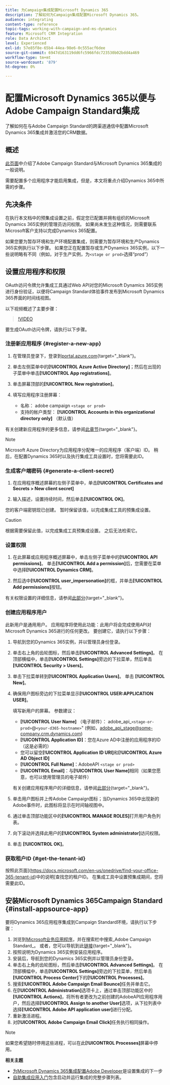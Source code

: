 ```yaml
---
title: 为Campaign集成配置Microsoft Dynamics 365
description: 了解如何为Campaign集成配置Microsoft Dynamics 365。
audience: integrating
content-type: reference
topic-tags: working-with-campaign-and-ms-dynamics
feature: Microsoft CRM Integration
role: Data Architect
level: Experienced
exl-id: 57e85f8e-65b4-44ea-98e6-0c555acf6dee
source-git-commit: 6947d163119dd6fc5966fdc723530b02bdd4a469
workflow-type: tm+mt
source-wordcount: '879'
ht-degree: 0%

---
```


# 配置Microsoft Dynamics 365以便与Adobe Campaign Standard集成

了解如何在与Adobe Campaign Standard的跨渠道通信中配置Microsoft Dynamics 365集成并激活您的CRM数据。

## 概述

[此页面](../../integrating/using/d365-acs-get-started.md)中介绍了Adobe Campaign Standard与Microsoft Dynamics 365集成的一般说明。

需要配置多个应用程序才能启用集成，但是，本文将重点介绍Dynamics 365中所需的步骤。

## 先决条件

在执行本文档中的预集成设置之前，假定您已配置并拥有组织的Microsoft Dynamics 365实例的管理员访问权限。  如果尚未发生这种情况，则需要联系Microsoft客户支持以完成Dynamics 365配置。

如果您要为暂存环境和生产环境配置集成，则需要为暂存环境和生产Dynamics 365实例执行以下步骤。 如果您正在配置暂存或生产Dynamics 365实例，以下一些说明略有不同（例如，对于生产实例，为`<stage or prod>`选择“prod”）

## 设置应用程序和权限

OAuth访问令牌允许集成工具通过Web API对您的Microsoft Dynamics 365实例进行身份验证，以便将Campaign Standard体验事件发布到Microsoft Dynamics 365界面的时间线视图。

以下视频概述了主要步骤：

>[!VIDEO](https://video.tv.adobe.com/v/27637)

要生成OAuth访问令牌，请执行以下步骤。

### 注册新应用程序 {#register-a-new-app}

1. 在管理员登录下，登录到[portal.azure.com](https://portal.azure.com){target="_blank"}。

1. 单击左侧菜单中的&#x200B;**[!UICONTROL Azure Active Directory]**；然后在出现的子菜单中单击&#x200B;**[!UICONTROL App registrations]**。

1. 单击屏幕顶部的&#x200B;**[!UICONTROL New registration]**。

1. 填写应用程序注册屏幕：

   * 名称： adobe campaign `<stage or prod>`
   * 支持的帐户类型： **[!UICONTROL Accounts in this organizational directory only]** （默认值）

有关创建新应用程序的更多信息，请参阅[此章节](https://docs.microsoft.com/en-us/azure/active-directory/develop/quickstart-register-app){target="_blank"}。

>[!NOTE]
>
>Microsoft Azure Directory为应用程序分配唯一的应用程序（客户端）ID。 稍后，在配置Dynamics 365时以及执行集成工具设置时，您将需要此ID。

### 生成客户端密码 {#generate-a-client-secret}

1. 在应用程序概述屏幕的左侧子菜单中，单击&#x200B;**[!UICONTROL Certificates and Secrets > New client secret]**

1. 输入描述，设置持续时间，然后单击&#x200B;**[!UICONTROL OK]**。

您的客户端密钥现已创建。 暂时保留该值，以完成集成工具的预集成设置。

>[!CAUTION]
>
>根据需要保留此值，以完成集成工具预集成设置。 之后无法检索它。


### 设置权限

1. 在此屏幕或应用程序概述屏幕中，单击左侧子菜单中的&#x200B;**[!UICONTROL API permissions]**。  单击&#x200B;**[!UICONTROL Add a permission]**&#x200B;后，您需要在菜单中选择&#x200B;**[!UICONTROL Dynamics CRM]**。

1. 然后选中&#x200B;**[!UICONTROL user_impersonation]**&#x200B;的框，并单击&#x200B;**[!UICONTROL Add permissions]**&#x200B;按钮。

有关权限设置的详细信息，请参阅[此部分](https://docs.microsoft.com/en-us/azure/active-directory/develop/quickstart-configure-app-access-web-apis#add-permissions-to-access-web-apis){target="_blank"}。

### 创建应用程序用户

此新用户是通用用户。 应用程序将使用此功能：此用户将会完成使用API对Microsoft Dynamics 365进行的任何更改。 要创建它，请执行以下步骤：

1. 导航到您的Dynamics 365实例，并以管理员身份登录。

1. 单击右上角的齿轮图标，然后单击&#x200B;**[!UICONTROL Advanced Settings]**。 在顶部横幅中，单击&#x200B;**[!UICONTROL Settings]**&#x200B;旁边的下拉菜单，然后单击&#x200B;**[!UICONTROL Security > Users]**。

1. 单击下拉菜单转到&#x200B;**[!UICONTROL Application Users]**。 单击 **[!UICONTROL New]**。

1. 确保用户图标旁边的下拉菜单显示&#x200B;**[!UICONTROL USER:APPLICATION USER]**。

   填写新用户的屏幕。  参数建议：

   * **[!UICONTROL User Name]** （电子邮件）： adobe_api_`<stage-or-prod>`@`<your-d365-hostname>`&quot; (例如，adobe_api_stage@some-company.crm.dynamics.com)
   * **[!UICONTROL Application ID]**：您在Azure AD中注册的应用程序的ID（这是必需的）
   * 您可以留空&#x200B;**[!UICONTROL Application ID URI]**&#x200B;和&#x200B;**[!UICONTROL Azure AD Object ID]**
   * **[!UICONTROL Full Name]**：AdobeAPI `<stage or prod>`
   * **[!UICONTROL Email]**：与&#x200B;**[!UICONTROL User Name]**&#x200B;相同（如果您愿意，也可以使用管理员的电子邮件）

   有关创建应用程序用户的详细信息，请参阅[此部分](https://docs.microsoft.com/en-gb/power-platform/admin/create-users-assign-online-security-roles#create-an-application-user){target="_blank"}。

1. 单击用户图标并上传Adobe Campaign图标；当Dynamics 365中出现新的Adobe事件时，此图标将显示在时间轴视图中。

1. 通过单击顶部功能区中的&#x200B;**[!UICONTROL MANAGE ROLES]**&#x200B;打开用户角色列表。

1. 向下滚动并选择此用户的&#x200B;**[!UICONTROL System administrator]**&#x200B;访问权限。

1. 单击 **[!UICONTROL OK]**。

### 获取租户ID {#get-the-tenant-id}

按照此页面](https://docs.microsoft.com/en-us/onedrive/find-your-office-365-tenant-id)中的说明[查找您的租户ID。  在集成工具中设置预集成期间，您将需要此ID。

## 安装Microsoft Dynamics 365Campaign Standard {#install-appsource-app}

要将Dynamics 365应用程序集成到Campaign Standard环境，请执行以下步骤：

1. 浏览到[Microsoft业务应用程序](https://appsource.microsoft.com/en-us/marketplace/apps)，并在搜索栏中搜索_Adobe Campaign Standard_。
或者，您可以导航到此[链接](https://appsource.microsoft.com/en-us/product/dynamics-365/adobe.adobe_campaign_d365?tab=Overview){target="_blank"}。
1. 按照说明为Dynamics 365实例安装应用程序。
1. 安装后，导航到您的Dynamics 365实例并以管理员身份登录。
1. 单击右上角的齿轮图标，然后单击&#x200B;**[!UICONTROL Advanced Settings]**。 在顶部横幅中，单击&#x200B;**[!UICONTROL Settings]**&#x200B;旁边的下拉菜单，然后单击&#x200B;**[!UICONTROL Process Center]**&#x200B;下的&#x200B;**[!UICONTROL Processes]**。
1. 搜索&#x200B;**[!UICONTROL Adobe Campaign Email Bounce]**&#x200B;任务并单击它。
1. 在&#x200B;**[!UICONTROL Administration]**&#x200B;选项卡上，通过单击顶部功能区中的&#x200B;**[!UICONTROL Actions]**，将所有者更改为之前创建的AdobeAPI应用程序用户，然后选择&#x200B;**[!UICONTROL Assign to another User]**&#x200B;选项，从下拉列表中选择&#x200B;**[!UICONTROL Adobe API application user]**&#x200B;进行分配。
1. 重新激活进程。
1. 对&#x200B;**[!UICONTROL Adobe Campaign Email Click]**&#x200B;任务执行相同操作。

>[!NOTE]
>
>如果您希望随时停用这些进程，可以在此&#x200B;**[!UICONTROL Processes]**&#x200B;屏幕中停用。

**相关主题**

* [为Microsoft Dynamics 365集成配置Adobe Developer](../../integrating/using/d365-acs-configure-adobe-io.md)是设置集成的下一步
* [自助集成应用入门](../../integrating/using/d365-acs-self-service-app-quick-start-guide.md)包含启动并运行集成的完整步骤列表。
